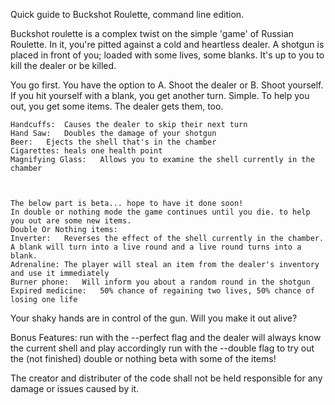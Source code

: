 Quick guide to Buckshot Roulette, command line edition.

Buckshot roulette is a complex twist on the simple 'game' of Russian Roulette. In it, you're pitted against a cold and heartless dealer. A shotgun is placed in front of you; loaded with some lives, some blanks. It's up to you to kill the dealer or be killed.

You go first. You have the option to 
A. Shoot the dealer or 
B. Shoot yourself. 
If you hit yourself with a blank, you get another turn. Simple. 
To help you out, you get some items. The dealer gets them, too.

    Handcuffs:	Causes the dealer to skip their next turn
    Hand Saw:	Doubles the damage of your shotgun
    Beer:	Ejects the shell that's in the chamber
    Cigarettes:	heals one health point
    Magnifying Glass:	Allows you to examine the shell currently in the chamber
    


    The below part is beta... hope to have it done soon!    
    In double or nothing mode the game continues until you die. to help you out are some new items.
    Double Or Nothing items:
    Inverter:	Reverses the effect of the shell currently in the chamber. A blank will turn into a live round and a live round turns into a blank.
    Adrenaline:	The player will steal an item from the dealer's inventory and use it immediately
    Burner phone:	Will inform you about a random round in the shotgun
    Expired medicine:	50% chance of regaining two lives, 50% chance of losing one life
    
Your shaky hands are in control of the gun. Will you make it out alive? 

Bonus Features:
run with the --perfect flag and the dealer will always know the current shell and play accordingly
run with the --double flag to try out the (not finished) double or nothing beta with some of the items!

The creator and distributer of the code shall not be held responsible for any damage or issues caused by it. 
